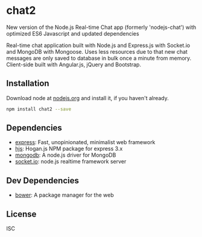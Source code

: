 # chat2

New version of the Node.js Real-time Chat app (formerly 'nodejs-chat') with optimized ES6 Javascript and updated dependencies

Real-time chat application built with Node.js and Express.js with Socket.io and MongoDB with Mongoose. Uses less resources due to that new chat messages are only saved to database in bulk once a minute from memory. Client-side built with Angular.js, jQuery and Bootstrap.

## Installation

Download node at [nodejs.org](http://nodejs.org) and install it, if you haven't already.

```sh
npm install chat2 --save
```

## Dependencies

- [express](https://github.com/strongloop/express): Fast, unopinionated, minimalist web framework
- [hjs](https://github.com/nullfirm/hjs): Hogan.js NPM package for express 3.x
- [mongodb](https://github.com/mongodb/node-mongodb-native): A node.js driver for MongoDB
- [socket.io](https://github.com/Automattic/socket.io): node.js realtime framework server

## Dev Dependencies

- [bower](https://github.com/bower/bower): A package manager for the web

## License

ISC
